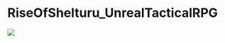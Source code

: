 # RiseOfShelturu_UnrealTacticalRPG

![](https://github.com/Allosius27/RiseOfShelturu_UnrealTacticalRPG/blob/main/ReanimateAction.gif)
